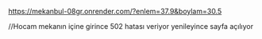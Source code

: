 https://mekanbul-08gr.onrender.com/?enlem=37.9&boylam=30.5

//Hocam mekanın içine girince 502 hatası veriyor yenileyince sayfa açılıyor
